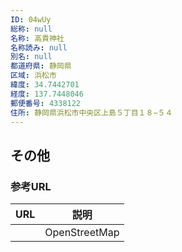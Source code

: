 ```yaml
---
ID: 04wUy
総称: null
名称: 高貴神社
名称読み: null
別名: null
都道府県: 静岡県
区域: 浜松市
緯度: 34.7442701
経度: 137.7448046
郵便番号: 4338122
住所: 静岡県浜松市中央区上島５丁目１８−５４
---
```


## その他

### 参考URL

| URL | 説明          |
| --- | ------------- |
|     | OpenStreetMap |
